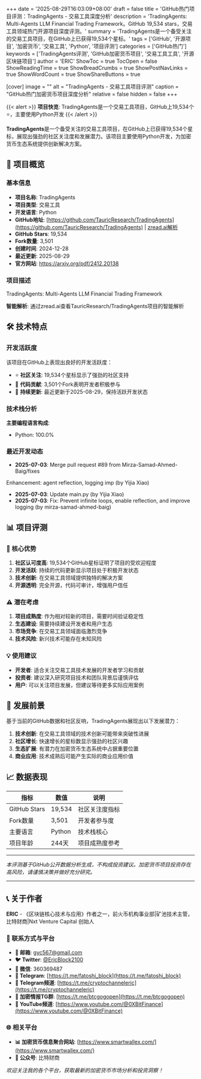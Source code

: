 +++
date = '2025-08-29T16:03:09+08:00'
draft = false
title = 'GitHub热门项目评测：TradingAgents - 交易工具深度分析'
description = 'TradingAgents: Multi-Agents LLM Financial Trading Framework。GitHub 19,534 stars，交易工具领域热门开源项目深度评测。'
summary = 'TradingAgents是一个备受关注的交易工具项目，在GitHub上已获得19,534个星标。'
tags = ['GitHub', '开源项目', '加密货币', '交易工具', 'Python', '项目评测']
categories = ['GitHub热门']
keywords = ['TradingAgents评测', 'GitHub加密货币项目', '交易工具工具', '开源区块链项目']
author = 'ERIC'
ShowToc = true
TocOpen = false
ShowReadingTime = true
ShowBreadCrumbs = true
ShowPostNavLinks = true
ShowWordCount = true
ShowShareButtons = true

[cover]
image = ""
alt = "TradingAgents - 交易工具项目评测"
caption = "GitHub热门加密货币项目深度分析"
relative = false
hidden = false
+++

{{< alert >}}
**项目快览**: TradingAgents是一个交易工具项目，GitHub上19,534个⭐，主要使用Python开发
{{< /alert >}}

**TradingAgents**是一个备受关注的交易工具项目，在GitHub上已获得19,534个星标，展现出强劲的社区关注度和发展潜力。该项目主要使用Python开发，为加密货币生态系统提供创新解决方案。

## 🎯 项目概览

### 基本信息
- **项目名称**: TradingAgents
- **项目类型**: 交易工具
- **开发语言**: Python
- **GitHub地址**: [https://github.com/TauricResearch/TradingAgents](https://github.com/TauricResearch/TradingAgents) | [zread.ai解析](https://zread.ai/TauricResearch/TradingAgents)
- **GitHub Stars**: 19,534
- **Fork数量**: 3,501
- **创建时间**: 2024-12-28
- **最近更新**: 2025-08-29
- **官方网站**: https://arxiv.org/pdf/2412.20138

### 项目描述
TradingAgents: Multi-Agents LLM Financial Trading Framework

**智能解析**: 通过zread.ai查看TauricResearch/TradingAgents项目的智能解析

## 🛠️ 技术特点

### 开发活跃度
该项目在GitHub上表现出良好的开发活跃度：
- ⭐ **社区关注**: 19,534个星标显示了强劲的社区支持
- 🔄 **代码贡献**: 3,501个Fork表明开发者积极参与
- 📅 **持续更新**: 最近更新于2025-08-29，保持活跃开发状态

### 技术栈分析

**主要编程语言构成**:
- Python: 100.0%


### 最近开发动态
- **2025-07-03**: Merge pull request #89 from Mirza-Samad-Ahmed-Baig/fixes

Enhancement: agent reflection, logging imp (by Yijia Xiao)
- **2025-07-03**: Update main.py (by Yijia Xiao)
- **2025-07-03**: Fix: Prevent infinite loops, enable reflection, and improve logging (by mirza-samad-ahmed-baig)


## 📊 项目评测


### 🎯 核心优势
1. **社区认可度高**: 19,534个GitHub星标证明了项目的受欢迎程度
2. **开发活跃**: 持续的代码更新显示项目处于积极开发状态
3. **技术创新**: 在交易工具领域提供独特的解决方案
4. **开源透明**: 完全开源，代码可审计，增强用户信任

### ⚠️ 潜在考虑
1. **项目成熟度**: 作为相对较新的项目，需要时间验证稳定性
2. **生态建设**: 需要持续建设开发者和用户生态
3. **市场竞争**: 在交易工具领域面临激烈竞争
4. **技术风险**: 新兴技术可能存在未知风险

### 💡 使用建议
- **开发者**: 适合关注交易工具技术发展的开发者学习和贡献
- **投资者**: 建议深入研究项目技术和团队背景后谨慎评估
- **用户**: 可以关注项目发展，但建议等待更多实际应用案例

## 🔮 发展前景

基于当前的GitHub数据和社区反响，TradingAgents展现出以下发展潜力：

1. **技术创新**: 在交易工具领域的技术创新可能带来突破性进展
2. **社区增长**: 快速增长的星标数显示强劲的社区兴趣
3. **生态扩展**: 有潜力在加密货币生态系统中占据重要位置
4. **商业应用**: 技术成熟后可能产生实际的商业应用价值

## 📈 数据表现

| 指标 | 数值 | 说明 |
|------|------|------|
| GitHub Stars | 19,534 | 社区关注度指标 |
| Fork数量 | 3,501 | 开发者参与度 |
| 主要语言 | Python | 技术栈核心 |
| 项目年龄 | 244天 | 项目成熟度参考 |

---

*本评测基于GitHub公开数据分析生成，不构成投资建议。加密货币项目投资存在高风险，请谨慎决策并做好充分研究。*

---

## 📞 关于作者

**ERIC** - 《区块链核心技术与应用》作者之一，前火币机构事业部|矿池技术主管，比特财商|Nxt Venture Capital 创始人

### 🔗 联系方式与平台

- **📧 邮箱**: [gyc567@gmail.com](mailto:gyc567@gmail.com)
- **🐦 Twitter**: [@EricBlock2100](https://twitter.com/EricBlock2100)
- **💬 微信**: 360369487
- **📱 Telegram**: [https://t.me/fatoshi_block](https://t.me/fatoshi_block)
- **📢 Telegram频道**: [https://t.me/cryptochanneleric](https://t.me/cryptochanneleric)
- **👥 加密情报TG群**: [https://t.me/btcgogopen](https://t.me/btcgogopen)
- **🎥 YouTube频道**: [https://www.youtube.com/@0XBitFinance](https://www.youtube.com/@0XBitFinance)

### 🌐 相关平台

- **📊 加密货币信息聚合网站**: [https://www.smartwallex.com/](https://www.smartwallex.com/)
- **📖 公众号**: 比特财商

*欢迎关注我的各个平台，获取最新的加密货币市场分析和投资洞察！*
